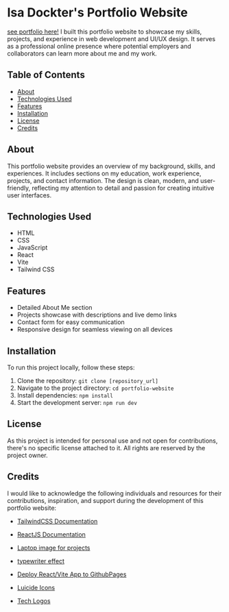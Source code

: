 # Isa Dockter's Portfolio Website

[see portfolio here!](https://www.isadockter.com/)
I built this portfolio website to showcase my skills, projects, and experience in web development and UI/UX design. It serves as a professional online presence where potential employers and collaborators can learn more about me and my work.

## Table of Contents

- [About](#about)
- [Technologies Used](#technologies-used)
- [Features](#features)
- [Installation](#installation)
- [License](#license)
- [Credits](#credits)

## About

This portfolio website provides an overview of my background, skills, and experiences. It includes sections on my education, work experience, projects, and contact information. The design is clean, modern, and user-friendly, reflecting my attention to detail and passion for creating intuitive user interfaces.

## Technologies Used

- HTML
- CSS
- JavaScript
- React
- Vite
- Tailwind CSS

## Features

- Detailed About Me section
- Projects showcase with descriptions and live demo links
- Contact form for easy communication
- Responsive design for seamless viewing on all devices

## Installation

To run this project locally, follow these steps:

1. Clone the repository: `git clone [repository_url]`
2. Navigate to the project directory: `cd portfolio-website`
3. Install dependencies: `npm install`
4. Start the development server: `npm run dev`

## License

As this project is intended for personal use and not open for contributions, there's no specific license attached to it. All rights are reserved by the project owner.

## Credits

I would like to acknowledge the following individuals and resources for their contributions, inspiration, and support during the development of this portfolio website:
- [TailwindCSS Documentation](https://tailwindcss.com/)
- [ReactJS Documentation](https://react.dev/)
- [Laptop image for projects](https://www.freepik.com/free-psd/digital-device-mockup_4264999.htm#query=laptop%20mockup&position=9&from_view=keyword&track=ais_user_b&uuid=13e83126-fd49-42dd-b855-ce8aac1ac6a4)
- [typewriter effect](https://www.npmjs.com/package/typewriter-effect) 
- [Deploy React/Vite App to GithubPages](https://www.vddeveloper.online/blog/vite-react-deploy-github)

- [Luicide Icons](https://lucide.dev/)
- [Tech Logos](https://icons8.com/icons)